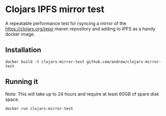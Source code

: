 # Clojars IPFS mirror test

A repeatable performance test for rsyncing a mirror of the https://clojars.org/repo maven repository and adding to IPFS as a handy docker image.

## Installation

```
docker build -t clojars-mirror-test github.com/andrew/clojars-mirror-test
```

## Running it

Note: This will take up to 24 hours and require at least 60GB of spare disk space.

```
docker run clojars-mirror-test
```
